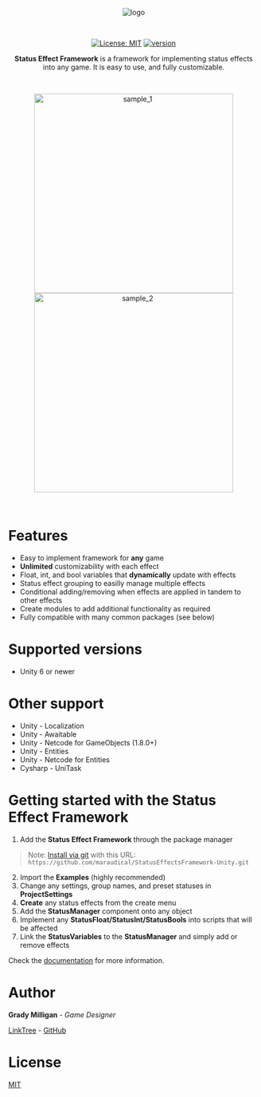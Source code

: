 <p align="center">
<picture>
  <source media="(prefers-color-scheme: dark)" srcset="https://drive.google.com/uc?id=1SdkuY-5eJyhta0zzGLv-xDRkmS_7YcaB">
  <img alt="logo" src="https://drive.google.com/uc?id=1eKRQM8cIOLvdS8ENIT7HhlV-Tnpcz211">
</picture>
</p><br>
<p align="center">
  <a href="https://unity3d.com/en/get-unity/download/archive"><img src="https://img.shields.io/badge/unity-2021%20or%20later-green.svg" alt=""></a>
  <a href="https://github.com/maraudical/StatusEffectsFramework/blob/main/LICENSE.md"><img src="https://img.shields.io/badge/License-MIT-yellow.svg" alt="License: MIT"></a>
  <a href="https://github.com/maraudical/StatusEffectsFramework/releases"><img src="https://img.shields.io/badge/version-4.0.0-blue" alt="version"></a>
  <a href="https://github.com/maraudical/StatusEffectsFramework/pulls"><img src="https://img.shields.io/github/issues-pr-raw/maraudical/StatusEffectsFramework" alt=""></a>
</p>
<p align="center">
  <strong>Status Effect Framework</strong> is a framework for implementing status effects into any game. It is easy to use, and fully customizable.
</p><br>

<p align="center">
  <img src="https://drive.google.com/uc?id=1bUVXb2KGp71c3v7f1Tmcv3sfW2ksJ5Oi" height="400" alt="sample_1">
  <img src="https://drive.google.com/uc?id=1VFKSCil3bBtSU-83rKXC2W9HEfqWbM2g" height="400" alt="sample_2">
</p><br>

# Features
- Easy to implement framework for **any** game
- **Unlimited** customizability with each effect
- Float, int, and bool variables that **dynamically** update with effects
- Status effect grouping to easilly manage multiple effects
- Conditional adding/removing when effects are applied in tandem to other effects
- Create modules to add additional functionality as required
- Fully compatible with many common packages (see below)

# Supported versions
- Unity 6 or newer

# Other support
- Unity - Localization
- Unity - Awaitable
- Unity - Netcode for GameObjects (1.8.0+)
- Unity - Entities
- Unity - Netcode for Entities
- Cysharp - UniTask

# Getting started with the **Status Effect Framework**

1. Add the **Status Effect Framework** through the package manager
> Note: [Install via git](https://maraudical.gitbook.io/status-effect-framework/setup) with this URL: `https://github.com/maraudical/StatusEffectsFramework-Unity.git`
2. Import the **Examples** (highly recommended)
3. Change any settings, group names, and preset statuses in **ProjectSettings**
4. **Create** any status effects from the create menu
5. Add the **StatusManager** component onto any object
6. Implement any **StatusFloat/StatusInt/StatusBools** into scripts that will be affected
7. Link the **StatusVariables** to the **StatusManager** and simply add or remove effects

Check the [documentation](https://maraudical.gitbook.io/status-effect-framework/) for more information.

# Author
**Grady Milligan** - *Game Designer*

[LinkTree](https://linktr.ee/gradymilligan) - [GitHub](https://github.com/maraudical)

# License
[MIT](./LICENSE.md)